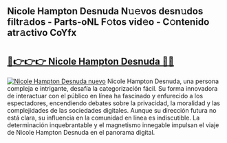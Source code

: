 ## Nicole Hampton Desnuda N𝚞𝚎vos desn𝚞dos filtr𝚊dos - Parts-oNL F𝚘tos vid𝚎o - C𝚘ntenido atr𝚊ctivo CoYfx

# <h2><a href="http://mb9y8p.tromn.icu/?c=Nicole+Hampton+Desnuda">🔗👉👉👉 Nicole Hampton Desnuda 🔗🔗</a></h2>

[![Nicole Hampton Desnuda nuevo](https://i.imgur.com/pEAQMta.gif)](http://mb9y8p.tromn.icu/?c=Nicole+Hampton+Desnuda)
Nicole Hampton Desnuda, una persona compleja e intrigante, desafía la categorización fácil. Su forma innovadora de interactuar con el público en línea ha fascinado y enfurecido a los espectadores, encendiendo debates sobre la privacidad, la moralidad y las complejidades de las sociedades digitales. Aunque su dirección futura no está clara, su influencia en la comunidad en línea es indiscutible. La determinación inquebrantable y el magnetismo innegable impulsan el viaje de Nicole Hampton Desnuda en el panorama digital.
